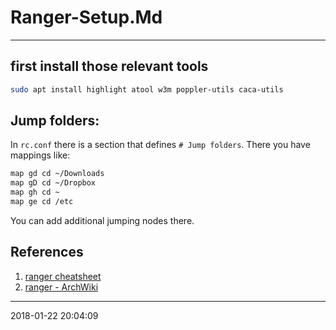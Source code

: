 # Ranger-Setup.Md

----------------------------------------- 

## first install those relevant tools

```bash
sudo apt install highlight atool w3m poppler-utils caca-utils
```

## Jump folders:
In `rc.conf` there is a section that defines `# Jump folders`. There you have mappings like:
``` md
map gd cd ~/Downloads
map gD cd ~/Dropbox
map gh cd ~
map ge cd /etc
```
You can add additional jumping nodes there.

## References

1. [ranger cheatsheet](http://ranger.nongnu.org/cheatsheet.svg)
2. [ranger - ArchWiki][RA]

-----------------------------------------
2018-01-22 20:04:09

[RA]: https://wiki.archlinux.org/index.php/Ranger